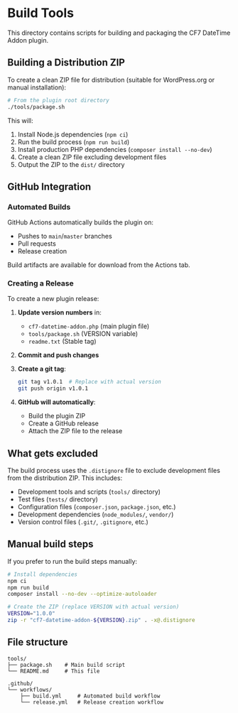 # Build Tools

This directory contains scripts for building and packaging the CF7 DateTime Addon plugin.

## Building a Distribution ZIP

To create a clean ZIP file for distribution (suitable for WordPress.org or manual installation):

```bash
# From the plugin root directory
./tools/package.sh
```

This will:
1. Install Node.js dependencies (`npm ci`)
2. Run the build process (`npm run build`)
3. Install production PHP dependencies (`composer install --no-dev`)
4. Create a clean ZIP file excluding development files
5. Output the ZIP to the `dist/` directory

## GitHub Integration

### Automated Builds

GitHub Actions automatically builds the plugin on:
- Pushes to `main`/`master` branches
- Pull requests
- Release creation

Build artifacts are available for download from the Actions tab.

### Creating a Release

To create a new plugin release:

1. **Update version numbers** in:
   - `cf7-datetime-addon.php` (main plugin file)
   - `tools/package.sh` (VERSION variable)
   - `readme.txt` (Stable tag)

2. **Commit and push changes**

3. **Create a git tag**:
   ```bash
   git tag v1.0.1  # Replace with actual version
   git push origin v1.0.1
   ```

4. **GitHub will automatically**:
   - Build the plugin ZIP
   - Create a GitHub release
   - Attach the ZIP file to the release

## What gets excluded

The build process uses the `.distignore` file to exclude development files from the distribution ZIP. This includes:
- Development tools and scripts (`tools/` directory)
- Test files (`tests/` directory)
- Configuration files (`composer.json`, `package.json`, etc.)
- Development dependencies (`node_modules/`, `vendor/`)
- Version control files (`.git/`, `.gitignore`, etc.)

## Manual build steps

If you prefer to run the build steps manually:

```bash
# Install dependencies
npm ci
npm run build
composer install --no-dev --optimize-autoloader

# Create the ZIP (replace VERSION with actual version)
VERSION="1.0.0"
zip -r "cf7-datetime-addon-${VERSION}.zip" . -x@.distignore
```

## File structure

```
tools/
├── package.sh    # Main build script
└── README.md     # This file

.github/
└── workflows/
    ├── build.yml     # Automated build workflow
    └── release.yml   # Release creation workflow
```
